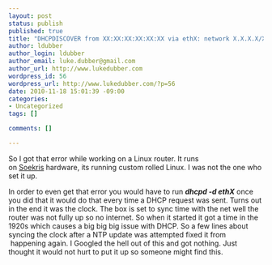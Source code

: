 ```yaml
--- 
layout: post
status: publish
published: true
title: "DHCPDISCOVER from XX:XX:XX:XX:XX:XX via ethX: network X.X.X.X/XX: no free lease"
author: ldubber
author_login: ldubber
author_email: luke.dubber@gmail.com
author_url: http://www.lukedubber.com
wordpress_id: 56
wordpress_url: http://www.lukedubber.com/?p=56
date: 2010-11-18 15:01:39 -09:00
categories: 
- Uncategorized
tags: []

comments: []

---
```

So I got that error while working on a Linux router. It runs on <a href="http://www.soekris.com/">Soekris</a> hardware, its running custom rolled Linux. I was not the one who set it up.

In order to even get that error you would have to run <em><strong>dhcpd -d ethX</strong></em> once you did that it would do that every time a DHCP request was sent.
Turns out in the end it was the clock. The box is set to sync time with the net well the router was not fully up so no internet. So when it started it got a time in the 1920s which causes a big big big issue with DHCP. So a few lines about syncing the clock after a NTP update was attempted fixed it from  happening again. I Googled the hell out of this and got nothing. Just thought it would not hurt to put it up so someone might find this.
